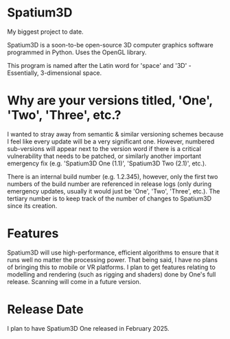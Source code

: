 # Spatium3D
My biggest project to date.

Spatium3D is a soon-to-be open-source 3D computer graphics software programmed in Python. Uses the OpenGL library.

This program is named after the Latin word for 'space' and '3D' - Essentially, 3-dimensional space.

# Why are your versions titled, 'One', 'Two', 'Three', etc.?
I wanted to stray away from semantic & similar versioning schemes because I feel like every update will be a very significant one. However, numbered sub-versions will appear next to the version word if there is a critical vulnerability that needs to be patched, or similarly another important emergency fix (e.g. 'Spatium3D One (1.1)', 'Spatium3D Two (2.1)', etc.).

There is an internal build number (e.g. 1.2.345), however, only the first two numbers of the build number are referenced in release logs (only during emergency updates, usually it would just be 'One', 'Two', 'Three', etc.). The tertiary number is to keep track of the number of changes to Spatium3D since its creation.

# Features
Spatium3D will use high-performance, efficient algorithms to ensure that it runs well no matter the processing power. That being said, I have no plans of bringing this to mobile or VR platforms. I plan to get features relating to modelling and rendering (such as rigging and shaders) done by One's full release. Scanning will come in a future version.

# Release Date
I plan to have Spatium3D One released in February 2025.
